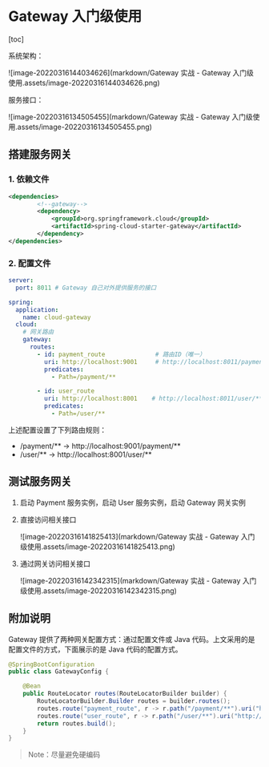 # Gateway 入门级使用

[toc]



系统架构：

![image-20220316144034626](markdown/Gateway 实战 - Gateway 入门级使用.assets/image-20220316144034626.png)

服务接口：

![image-20220316134505455](markdown/Gateway 实战 - Gateway 入门级使用.assets/image-20220316134505455.png)



## 搭建服务网关

### 1. 依赖文件

```xml
<dependencies>
        <!--gateway-->
        <dependency>
            <groupId>org.springframework.cloud</groupId>
            <artifactId>spring-cloud-starter-gateway</artifactId>
        </dependency>
</dependencies>
```

### 2. 配置文件

```yaml
server:
  port: 8011 # Gateway 自己对外提供服务的接口

spring:
  application:
    name: cloud-gateway
  cloud:
    # 网关路由
    gateway:
      routes:
        - id: payment_route              # 路由ID（唯一）
          uri: http://localhost:9001     # http://localhost:8011/payment/**  ->  http://localhost:9001/payment/**
          predicates:
            - Path=/payment/**

        - id: user_route
          uri: http://localhost:8001    # http://localhost:8011/user/**  ->  http://localhost:8001/user/**
          predicates:
            - Path=/user/**
```

上述配置设置了下列路由规则：

-   /payment/**  ->  http://localhost:9001/payment/**
-   /user/**  ->  http://localhost:8001/user/**

## 测试服务网关

1.   启动 Payment 服务实例，启动 User 服务实例，启动 Gateway 网关实例

2.   直接访问相关接口

     ![image-20220316141825413](markdown/Gateway 实战 - Gateway 入门级使用.assets/image-20220316141825413.png)

3.   通过网关访问相关接口

     ![image-20220316142342315](markdown/Gateway 实战 - Gateway 入门级使用.assets/image-20220316142342315.png)

## 附加说明

Gateway 提供了两种网关配置方式：通过配置文件或 Java 代码。上文采用的是配置文件的方式，下面展示的是 Java 代码的配置方式。

```java
@SpringBootConfiguration
public class GatewayConfig {

    @Bean
    public RouteLocator routes(RouteLocatorBuilder builder) {
        RouteLocatorBuilder.Builder routes = builder.routes();
        routes.route("payment_route", r -> r.path("/payment/**").uri("http://localhost:9001"));
        routes.route("user_route", r -> r.path("/user/**").uri("http://localhost:8001"));
        return routes.build();
    }
}
```

>   Note：尽量避免硬编码